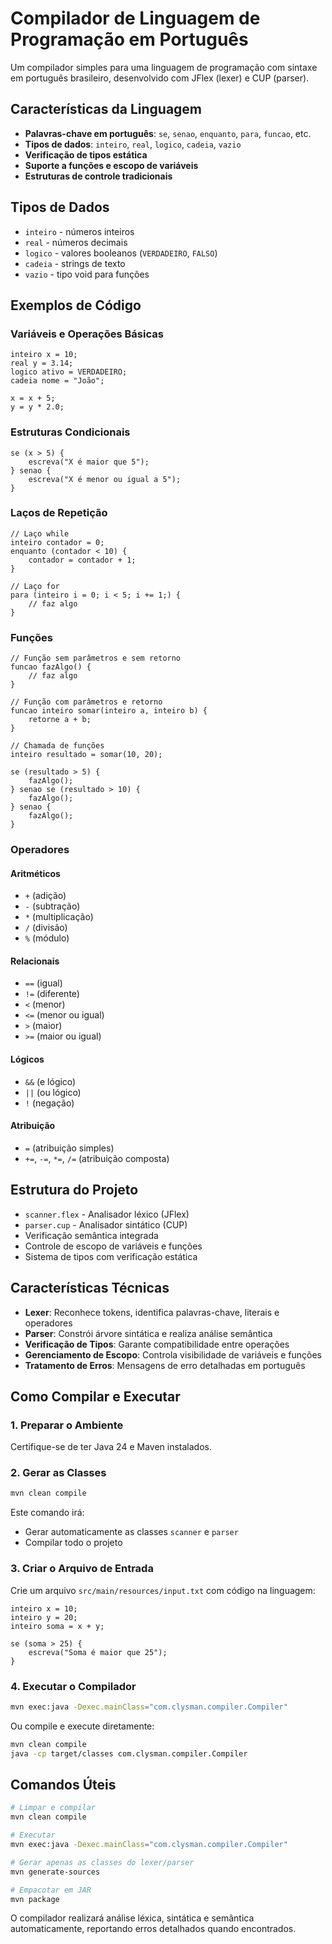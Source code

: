 # Compilador de Linguagem de Programação em Português

Um compilador simples para uma linguagem de programação com sintaxe em português brasileiro, desenvolvido com JFlex (lexer) e CUP (parser).

## Características da Linguagem

- **Palavras-chave em português**: `se`, `senao`, `enquanto`, `para`, `funcao`, etc.
- **Tipos de dados**: `inteiro`, `real`, `logico`, `cadeia`, `vazio`
- **Verificação de tipos estática**
- **Suporte a funções e escopo de variáveis**
- **Estruturas de controle tradicionais**

## Tipos de Dados

- `inteiro` - números inteiros
- `real` - números decimais
- `logico` - valores booleanos (`VERDADEIRO`, `FALSO`)
- `cadeia` - strings de texto
- `vazio` - tipo void para funções

## Exemplos de Código

### Variáveis e Operações Básicas

```
inteiro x = 10;
real y = 3.14;
logico ativo = VERDADEIRO;
cadeia nome = "João";

x = x + 5;
y = y * 2.0;
```

### Estruturas Condicionais

```
se (x > 5) {
    escreva("X é maior que 5");
} senao {
    escreva("X é menor ou igual a 5");
}
```

### Laços de Repetição

```
// Laço while
inteiro contador = 0;
enquanto (contador < 10) {
    contador = contador + 1;
}

// Laço for
para (inteiro i = 0; i < 5; i += 1;) {
    // faz algo
}
```

### Funções

```
// Função sem parâmetros e sem retorno
funcao fazAlgo() {
    // faz algo
}

// Função com parâmetros e retorno
funcao inteiro somar(inteiro a, inteiro b) {
    retorne a + b;
}

// Chamada de funções
inteiro resultado = somar(10, 20);

se (resultado > 5) {
    fazAlgo();
} senao se (resultado > 10) {
    fazAlgo();
} senao {
    fazAlgo();
}
```

### Operadores

#### Aritméticos
- `+` (adição)
- `-` (subtração)
- `*` (multiplicação)
- `/` (divisão)
- `%` (módulo)

#### Relacionais
- `==` (igual)
- `!=` (diferente)
- `<` (menor)
- `<=` (menor ou igual)
- `>` (maior)
- `>=` (maior ou igual)

#### Lógicos
- `&&` (e lógico)
- `||` (ou lógico)
- `!` (negação)

#### Atribuição
- `=` (atribuição simples)
- `+=`, `-=`, `*=`, `/=` (atribuição composta)

## Estrutura do Projeto

- `scanner.flex` - Analisador léxico (JFlex)
- `parser.cup` - Analisador sintático (CUP)
- Verificação semântica integrada
- Controle de escopo de variáveis e funções
- Sistema de tipos com verificação estática

## Características Técnicas

- **Lexer**: Reconhece tokens, identifica palavras-chave, literais e operadores
- **Parser**: Constrói árvore sintática e realiza análise semântica
- **Verificação de Tipos**: Garante compatibilidade entre operações
- **Gerenciamento de Escopo**: Controla visibilidade de variáveis e funções
- **Tratamento de Erros**: Mensagens de erro detalhadas em português

## Como Compilar e Executar

### 1. Preparar o Ambiente

Certifique-se de ter Java 24 e Maven instalados.

### 2. Gerar as Classes

```bash
mvn clean compile
```

Este comando irá:
- Gerar automaticamente as classes `scanner` e `parser`
- Compilar todo o projeto

### 3. Criar o Arquivo de Entrada

Crie um arquivo `src/main/resources/input.txt` com código na linguagem:

```
inteiro x = 10;
inteiro y = 20;
inteiro soma = x + y;

se (soma > 25) {
    escreva("Soma é maior que 25");
}
```

### 4. Executar o Compilador

```bash
mvn exec:java -Dexec.mainClass="com.clysman.compiler.Compiler"
```

Ou compile e execute diretamente:

```bash
mvn clean compile
java -cp target/classes com.clysman.compiler.Compiler
```

## Comandos Úteis

```bash
# Limpar e compilar
mvn clean compile

# Executar
mvn exec:java -Dexec.mainClass="com.clysman.compiler.Compiler"

# Gerar apenas as classes do lexer/parser
mvn generate-sources

# Empacotar em JAR
mvn package
```

O compilador realizará análise léxica, sintática e semântica automaticamente, reportando erros detalhados quando encontrados.